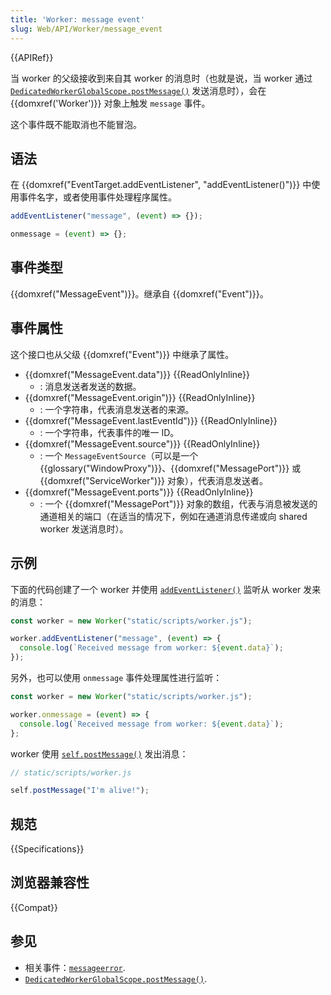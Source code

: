 ```yaml
---
title: 'Worker: message event'
slug: Web/API/Worker/message_event
---
```


{{APIRef}}

当 worker 的父级接收到来自其 worker 的消息时（也就是说，当 worker 通过 [`DedicatedWorkerGlobalScope.postMessage()`](/zh-CN/docs/Web/API/DedicatedWorkerGlobalScope/postMessage) 发送消息时），会在 {{domxref('Worker')}} 对象上触发 `message` 事件。

这个事件既不能取消也不能冒泡。

## 语法

在 {{domxref("EventTarget.addEventListener", "addEventListener()")}} 中使用事件名字，或者使用事件处理程序属性。

```js
addEventListener("message", (event) => {});

onmessage = (event) => {};
```

## 事件类型

{{domxref("MessageEvent")}}。继承自 {{domxref("Event")}}。

## 事件属性

这个接口也从父级 {{domxref("Event")}} 中继承了属性。

- {{domxref("MessageEvent.data")}} {{ReadOnlyInline}}
  - : 消息发送者发送的数据。
- {{domxref("MessageEvent.origin")}} {{ReadOnlyInline}}
  - : 一个字符串，代表消息发送者的来源。
- {{domxref("MessageEvent.lastEventId")}} {{ReadOnlyInline}}
  - : 一个字符串，代表事件的唯一 ID。
- {{domxref("MessageEvent.source")}} {{ReadOnlyInline}}
  - : 一个 `MessageEventSource`（可以是一个 {{glossary("WindowProxy")}}、{{domxref("MessagePort")}} 或 {{domxref("ServiceWorker")}} 对象），代表消息发送者。
- {{domxref("MessageEvent.ports")}} {{ReadOnlyInline}}
  - : 一个 {{domxref("MessagePort")}} 对象的数组，代表与消息被发送的通道相关的端口（在适当的情况下，例如在通道消息传递或向 shared worker 发送消息时）。

## 示例

下面的代码创建了一个 worker 并使用 [`addEventListener()`](/zh-CN/docs/Web/API/EventTarget/addEventListener) 监听从 worker 发来的消息：

```js
const worker = new Worker("static/scripts/worker.js");

worker.addEventListener("message", (event) => {
  console.log(`Received message from worker: ${event.data}`);
});
```

另外，也可以使用 `onmessage` 事件处理属性进行监听：

```js
const worker = new Worker("static/scripts/worker.js");

worker.onmessage = (event) => {
  console.log(`Received message from worker: ${event.data}`);
};
```

worker 使用 [`self.postMessage()`](/zh-CN/docs/Web/API/DedicatedWorkerGlobalScope/postMessage) 发出消息：

```js
// static/scripts/worker.js

self.postMessage("I'm alive!");
```

## 规范

{{Specifications}}

## 浏览器兼容性

{{Compat}}

## 参见

- 相关事件：[`messageerror`](/zh-CN/docs/Web/API/Worker/messageerror_event).
- [`DedicatedWorkerGlobalScope.postMessage()`](/zh-CN/docs/Web/API/DedicatedWorkerGlobalScope/postMessage).
